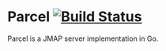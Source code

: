 # Parcel [![Build Status](https://travis-ci.org/zachlatta/parcel.svg?branch=master)](https://travis-ci.org/zachlatta/parcel)

Parcel is a JMAP server implementation in Go.
